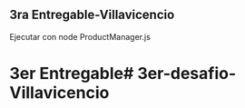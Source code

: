 ##  3ra Entregable-Villavicencio
Ejecutar con node ProductManager.js
# 3er Entregable# 3er-desafio-Villavicencio
